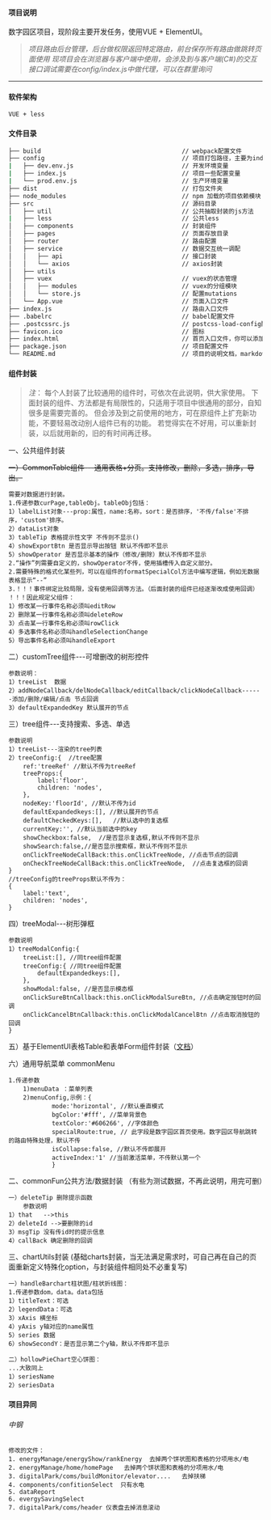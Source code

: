 #### 项目说明
数字园区项目，现阶段主要开发任务，使用VUE + ElementUI。
>*项目路由后台管理，后台做权限返回特定路由，前台保存所有路由做跳转页面使用*
>*现项目会在浏览器与客户端中使用，会涉及到与客户端(C#)的交互*
>*接口调试需要在config/index.js中做代理，可以在群里询问*
***

#### 软件架构
    VUE + less

#### 文件目录
```bash
├── build                                       // webpack配置文件
├── config                                      // 项目打包路径，主要为index.js，配置资源路径等
|   ├── dev.env.js                              // 开发环境变量
|   ├── index.js                                // 项目一些配置变量
|   └── prod.env.js                             // 生产环境变量
├── dist                                        // 打包文件夹
├── node_modules                                // npm 加载的项目依赖模块
├── src                                         // 源码目录
│   ├── util                                    // 公共抽取封装的js方法
|   ├── less                                    // 公共less
│   ├── components                              // 封装组件
│   ├── pages                                   // 页面存放目录
│   ├── router                                  // 路由配置
│   ├── service                                 // 数据交互统一调配
│   │   ├── api                                 // 接口封装
│   │   └── axios                               // axios封装
│   ├── utils                                   
│   ├── vuex                                    // vuex的状态管理
│   │   ├── modules                             // vuex的分组模块
│   │   └── store.js                            // 配置mutations
│   └── App.vue                                 // 页面入口文件
├── index.js                                    // 路由入口文件
├── .babelrc                                    // babel配置文件
├── .postcssrc.js                               // postcss-load-config配置文件，配置自动添加样式前缀等
├── favicon.ico                                 // 图标
├── index.html                                  // 首页入口文件，你可以添加一些 meta 信息或统计代码等
├── package.json                                // 项目配置文件
└── README.md                                   // 项目的说明文档，markdown 格式
```

#### 组件封装
>*注*： 每个人封装了比较通用的组件时，可依次在此说明，供大家使用。
    下面封装的组件、方法都是有局限性的，只适用于项目中很通用的部分，自知很多是需要完善的。
    但会涉及到之前使用的地方，可在原组件上扩充新功能，不要轻易改动别人组件已有的功能。
    若觉得实在不好用，可以重新封装，以后就用新的，旧的有时间再迁移。
   
一、公共组件封装

~~一）CommonTable组件---通用表格+分页。支持修改，删除，多选，排序，导出。~~

    需要对数据进行封装。
    1.传递参数curPage,tableObj。tableObj包括：
    1）labelList对象---prop:属性，name:名称，sort：是否排序，'不传/false'不排序，'custom'排序。
    2）dataList对象 
    3）tableTip 表格提示性文字 不传则不显示()
    4）showExportBtn 是否显示导出按钮 默认不传即不显示
    5）showOperator 是否显示基本的操作（修改/删除）默认不传即不显示
    2.“操作”列需要自定义的，showOperator不传，使用插槽传入自定义部分。
    2.需要特殊的格式化某些列，可以在组件的formatSpecialCol方法中编写逻辑，例如无数据表格显示“--”
    3.！！！事件绑定比较局限，没有使用回调等方法。（后面封装的组件已经逐渐改成使用回调）
    ！！！因此规定父组件：
    1）修改某一行事件名称必须叫editRow
    2）删除某一行事件名称必须叫deleteRow
    3）点击某一行事件名称必须叫rowClick
    4）多选事件名称必须叫handleSelectionChange
    5）导出事件名称必须叫handleExport
  
二）customTree组件---可增删改的树形控件

    参数说明：
    1）treeList  数据
    2）addNodeCallback/delNodeCallback/editCallback/clickNodeCallback------添加/删除/编辑/点击 节点回调
    3）defaultExpandedKey 默认展开的节点
  
三）tree组件---支持搜索、多选、单选

    参数说明
    1）treeList---渲染的tree列表
    2）treeConfig:{  //tree配置
        ref:'treeRef' //默认不传为treeRef
        treeProps:{                         
            label:'floor',
            children: 'nodes',
        },                   
        nodeKey:'floorId', //默认不传为id
        defaultExpandedkeys:[], //默认展开的节点
        defaultCheckedKeys:[],   //默认选中的复选框
        currentKey:'', //默认当前选中的key
        showCheckbox:false,  //是否显示复选框,默认不传则不显示
        showSearch:false,//是否显示搜索框，默认不传则不显示
        onClickTreeNodeCallBack:this.onClickTreeNode, //点击节点的回调
        onCheckTreeNodeCallBack:this.onClickTreeNode,  //点击复选框的回调
    } 
    //treeConfig的treeProps默认不传为：
    {
        label:'text',
        children: 'nodes',
    }

四）treeModal---树形弹框

    参数说明
    1）treeModalConfig:{
        treeList:[], //同tree组件配置
        treeConfig:{ //同tree组件配置
            defaultExpandedkeys:[],
        },
        showModal:false, //是否显示模态框
        onClickSureBtnCallback:this.onClickModalSureBtn, //点击确定按钮时的回调
        onClickCancelBtnCallback:this.onClickModalCancelBtn //点击取消按钮的回调
    }

五）基于ElementUI表格Table和表单Form组件封装（[文档](http://www.lxhblog.cn)）
   
六）通用导航菜单 commonMenu

    1.传递参数
        1)menuData ：菜单列表
        2)menuConfig,示例：{
                mode:'horizontal', //默认垂直模式
                bgColor:'#fff', //菜单背景色
                textColor:'#606266', //字体颜色
                specialRoute:true, // 此字段是数字园区首页使用。数字园区导航跳转的路由特殊处理，默认不传
                isCollapse:false, //默认不传即展开
                activeIndex:'1' //当前激活菜单，不传默认第一个
                }

二、commonFun公共方法/数据封装  （有些为测试数据，不再此说明，用完可删）

    一）deleteTip 删除提示函数 
        参数说明
    1）that   -->this
    2）deleteId -->要删除的id
    3）msgTip 没有传id时的提示信息
    4）callBack 确定删除的回调
  
三、chartUtils封装 
(基础charts封装，当无法满足需求时，可自己再在自己的页面重新定义特殊化option，与封装组件相同处不必重复写)

    一）handleBarchart柱状图/柱状折线图：
    1.传递参数dom，data。data包括
    1）titleText：可选
    2）legendData：可选
    3）xAxis 横坐标
    4）yAxis y轴对应的name属性
    5）series 数据
    6）showSecondY：是否显示第二个y轴，默认不传即不显示
    
    二）hollowPieChart空心饼图：
    ...大致同上
    1）seriesName
    2）seriesData 
  
#### 项目异同

###### 中钢
    修改的文件：
    1. energyManage/energyShow/rankEnergy  去掉两个饼状图和表格的分项用水/电
    2. energyManage/home/homePage   去掉两个饼状图和表格的分项用水/电
    3. digitalPark/coms/buildMonitor/elevator....   去掉扶梯
    4. components/confitionSelect  只有水电
    5. dataReport
    6. evergySavingSelect
    7. digitalPark/coms/header 仪表盘去掉消息滚动